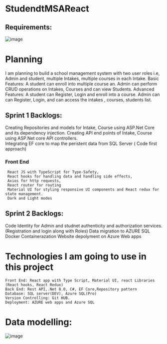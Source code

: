 # StudendtMSAReact
  ## Requirements:
  ![image](https://github.com/VijayashanthiGajula/StudendtMSAReact/assets/47542612/19e16d86-6f3b-49da-bc14-71513e401f4e)

  # Planning 
  I am planning to build a school management system with two user roles i.e, Admin and student, multiple Intakes, multiple courses in each Intake.
  Basic Features: 
   A student can enroll into multiple course an.
   Admin can perform CRUD operations on Intakes, Courses and can view Students.
 Advanced Features: 
   A student can Register, Login and enroll into a course.
   Admin can  can Register, Login, and can access the intakes , courses, students list.
   ## Sprint 1 Backlogs:
   Creating Repositories and models for Intake, Course using ASP.Net Core and its dependency injection.
   Creating API end points of Intake, Course using ASP.Net core API controllers.     
   Integrating EF core to map the peristent data from SQL Server ( Code first approach)
   ### Front End
     React JS with TypeScript for Type-Safety, 
     React hooks for handling data and handling side effects,
     Axios for http requests,
     React router for routing 
     Material UI for styling responsive UI components and React redux for state management.  
     Dark and Light modes
     
   ## Sprint 2 Backlogs:
   Code Identity for Admin and studnet authenticity and authorization services. (Registration and login along with Roles)
   Data migration to AZURE SQL
   Docker Containerazation
   Website depolyment on Azure Web apps      

  # Technologies I am going to use in this project
    Front End: React app with Type Script, Material UI, react Libraries (React hooks, React Redux)
    Back End: Rest API,.Net 8.0, C#, EF Core,Repository pattern 
    Database: SQL server(DEV), Azure SQL(Pro)
    Version Controlling: Git HUB.
    Deployment: AZURE web apps and Azure SQL    

  # Data modelling:
  ![image](https://github.com/VijayashanthiGajula/StudendtMSAReact/assets/47542612/d4a7e418-c9fc-4804-8d68-739141a812fa)
